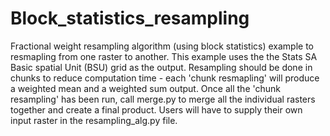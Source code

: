 # Block_statistics_resampling
Fractional weight resampling algorithm (using block statistics) example to resmapling from one raster to another. This example uses the the Stats SA Basic spatial Unit (BSU) grid as the output. Resampling should be done in chunks to reduce computation time - each 'chunk resmapling' will produce a weighted mean and a weighted sum output. Once all the 'chunk resampling' has been run, call merge.py to merge all the individual rasters together and create a final product. Users will have to supply their own input raster in the resampling_alg.py file. 
